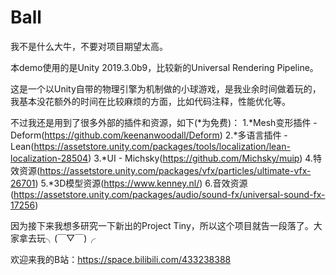 # Ball

我不是什么大牛，不要对项目期望太高。

本demo使用的是Unity 2019.3.0b9，比较新的Universal Rendering Pipeline。

这是一个以Unity自带的物理引擎为机制做的小球游戏，是我业余时间做着玩的，我基本没花额外的时间在比较麻烦的方面，比如代码注释，性能优化等。

不过我还是用到了很多外部的插件和资源，如下(*为免费)：
1.*Mesh变形插件 - Deform(https://github.com/keenanwoodall/Deform)
2.*多语言插件 - Lean(https://assetstore.unity.com/packages/tools/localization/lean-localization-28504)
3.*UI - Michsky(https://github.com/Michsky/muip)
4.特效资源(https://assetstore.unity.com/packages/vfx/particles/ultimate-vfx-26701)
5.*3D模型资源(https://www.kenney.nl/)
6.音效资源(https://assetstore.unity.com/packages/audio/sound-fx/universal-sound-fx-17256)

因为接下来我想多研究一下新出的Project Tiny，所以这个项目就告一段落了。大家拿去玩╮(￣▽￣)╭

欢迎来我的B站：https://space.bilibili.com/433238388